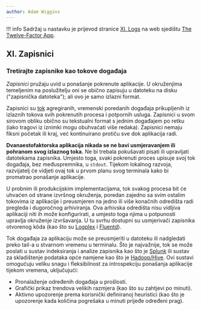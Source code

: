 ```yaml
---
author: Adam Wiggins
---
```


!!! info
    Sadržaj u nastavku je prijevod stranice [XI. Logs](https://12factor.net/logs) na web sjedištu [The Twelve-Factor App](https://12factor.net/).

## XI. Zapisnici
### Tretirajte zapisnike kao tokove događaja

*Zapisnici* pružaju uvid u ponašanje pokrenute aplikacije. U okruženjima temeljenim na poslužitelju oni se obično zapisuju u datoteku na disku ("zapisnička datoteka"); ali ovo je samo izlazni format.

Zapisnici su [tok](https://adam.herokuapp.com/past/2011/4/1/logs_are_streams_not_files/) agregiranih, vremenski poredanih događaja prikupljenih iz izlaznih tokova svih pokrenutih procesa i potpornih usluga. Zapisnici u svom sirovom obliku obično su tekstualni format s jednim događajem po retku (iako tragovi iz iznimki mogu obuhvaćati više redaka). Zapisnici nemaju fiksni početak ili kraj, već kontinuirano protiču sve dok aplikacija radi.

**Dvanaestofaktorska aplikacija nikada se ne bavi usmjeravanjem ili pohranom svog izlaznog toka.** Ne bi trebala pokušavati pisati ili upravljati datotekama zapisnika. Umjesto toga, svaki pokrenuti proces upisuje svoj tok događaja, bez međuspremnika, u `stdout`. Tijekom lokalnog razvoja, razvijatelj će vidjeti ovaj tok u prvom planu svog terminala kako bi promatrao ponašanje aplikacije.

U probnim ili produkcijskim implementacijama, tok svakog procesa bit će uhvaćen od strane izvršnog okruženja, poredan zajedno sa svim ostalim tokovima iz aplikacije i preusmjeren na jedno ili više konačnih odredišta radi pregleda i dugoročnog arhiviranja. Ova arhivska odredišta nisu vidljiva aplikaciji niti ih može konfigurirati, a umjesto toga njima u potpunosti upravlja okruženje izvršavanja. U tu svrhu dostupni su usmjerivači zapisnika otvorenog kôda (kao što su [Logplex](https://github.com/heroku/logplex) i [Fluentd](https://github.com/fluent/fluentd)).

Tok događaja za aplikaciju može se preusmjeriti u datoteku ili nadgledati preko tail-a u stvarnom vremenu u terminalu. Što je najvažnije, tok se može poslati u sustav indeksiranja i analize zapisnika kao što je [Splunk](https://www.splunk.com/) ili sustav za skladištenje podataka opće namjene kao što je [Hadoop/Hive](https://hive.apache.org/). Ovi sustavi omogućuju veliku snagu i fleksibilnost za introspekciju ponašanja aplikacije tijekom vremena, uključujući:

* Pronalaženje određenih događaja u prošlosti.
* Grafički prikaz trendova velikih razmjera (kao što su zahtjevi po minuti).
* Aktivno upozorenje prema korisnički definiranoj heuristici (kao što je upozorenje kada količina pogrešaka u minuti prijeđe određeni prag).
